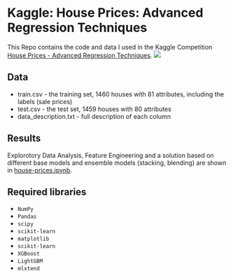 # Kaggle: House Prices: Advanced Regression Techniques
This Repo contains the code and data I used in the Kaggle Competition [House Prices - Advanced Regression Techniques](https://www.kaggle.com/c/house-prices-advanced-regression-techniques).
![](https://github.com/Rswcf/houseprices_kaggle/tree/master/_images/housesbanner.png)
## Data
- train.csv - the training set, 1460 houses with 81 attributes, including the labels (sale prices)
- test.csv - the test set, 1459 houses with 80 attributes<br>
- data_description.txt - full description of each column
## Results
Explorotory Data Analysis, Feature Engineering and a solution based on different base models and ensemble models (stacking, blending) are shown in [house-prices.ipynb](https://github.com/Rswcf/houseprices_kaggle/blob/master/house-prices.ipynb).
## Required libraries
- ``NumPy``
- ``Pandas``
- ``scipy``
- ``scikit-learn``
- ``matplotlib``
- ``scikit-learn``
- ``XGBoost``
- ``LightGBM``
- ``mlxtend``

